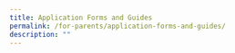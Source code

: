 ```yaml
---
title: Application Forms and Guides
permalink: /for-parents/application-forms-and-guides/
description: ""
---
```

